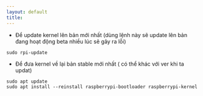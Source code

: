```yaml
---
layout: default
title: 
---
```


* Để update kernel lên bản mới nhất (dùng lệnh này sẽ update lên bản đang hoạt động beta nhiều lúc sẽ gây ra lỗi) 

```sudo rpi-update ```

* Để đưa kernel về lại bản stable mới nhất ( có thể khác với ver khi ta updat) 
```
sudo apt update
sudo apt install --reinstall raspberrypi-bootloader raspberrypi-kernel
```